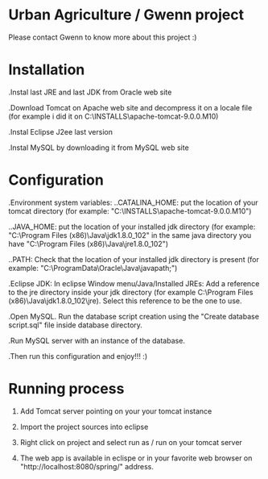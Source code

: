 Urban Agriculture / Gwenn project
=======================
Please contact Gwenn to know more about this project :)


Installation
=======================
.Instal last JRE and last JDK from Oracle web site

.Download Tomcat on Apache web site and decompress it on a locale file (for example i did it on C:\INSTALLS\apache-tomcat-9.0.0.M10)

.Instal Eclipse J2ee last version

.Instal MySQL by downloading it from MySQL web site


Configuration
=======================
.Environment system variables: 
..CATALINA_HOME: put the location of your tomcat directory (for example: "C:\INSTALLS\apache-tomcat-9.0.0.M10")

..JAVA_HOME: put the location of your installed jdk directory (for example: "C:\Program Files (x86)\Java\jdk1.8.0_102\" in the same java directory you have "C:\Program Files (x86)\Java\jre1.8.0_102")

..PATH: Check that the location of your installed jdk directory is present (for example: "C:\ProgramData\Oracle\Java\javapath;")
	
.Eclipse JDK: 
In eclipse Window menu/Java/Installed JREs: Add a reference to the jre directory inside your jdk directory (for example C:\Program Files (x86)\Java\jdk1.8.0_102\jre). Select this reference to be the one to use.
	
.Open MySQL. Run the database script creation using the "Create database script.sql" file inside database directory.

.Run MySQL server with an instance of the database.

.Then run this configuration and enjoy!!! :)


Running process
=======================
1. Add Tomcat server pointing on your your tomcat instance

2. Import the project sources into eclipse

3. Right click on project and select run as / run on your tomcat server

4. The web app is available in eclispe or in your favorite web browser on "http://localhost:8080/spring/" address.

